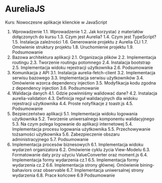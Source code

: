 # AureliaJS
Kurs: Nowoczesne aplikacje klienckie w JavaScript
1. Wprowadzenie
  1.1. Wprowadzenie 
  1.2. Jak korzystać z materiałów dołączonych do kursu
  1.3. Czym jest Aurelia?
  1.4. Czym jest TypeScript?
  1.5. Instalacja zależności
  1.6. Generowanie projektu z Aurelia CLI
  1.7. Omówienie struktury projektu
  1.8. Uruchomienie projektu
  1.9. Podsumowanie
2. Bazowa architektura aplikacji
  2.1. Organizacja plików
  2.2. Implementacja routingu
  2.3. Tworzenie routingu potomnego
  2.4. Instalacja bootstrap
  2.5. Implementacja widoku rejestracji użytkownika
  2.6. Podsumowanie
3. Komunikacja z API
  3.1. Instalacja aurelia-fetch-client
  3.2. Implementacja serwisu bazowego
  3.3. Implementacja serwisu użytkowników
  3.4. Omówienie wzorca dependency injection
  3.5. Modyfikacja kodu zgodna z dependency injection
  3.6. Podsumowanie
4. Walidacja danych
  4.1. Gdzie powinniśmy walidować dane?
  4.2. Instalacja aurelia-validation
  4.3. Definicja reguł walidacyjnych dla widoku rejestracji użytkownika
  4.4. Proste notyfikacje z toastr.js
  4.5. Podsumowanie
5. Bezpieczeństwo aplikacji
  5.1. Implementacja widoku logowania użytkownika
  5.2. Tworzenie uniwersalnego komponentu walidacyjnego
  5.3. Na czym polega logowanie do aplikacji internetowej
  5.4. Implementacja procesu logowania użytkownika
  5.5. Przechowywanie tożsamości użytkownika
  5.6. Zabezpieczenie obszaru administracyjnego
  5.7. Podsumowanie
6. Implementacja procesów biznesowych
  6.1. Implementacja widoku wydarzeń organizatora
  6.2. Omówienie cyklu życia View-Modelu
  6.3. Formatowanie daty przy użyciu ValueConverter oraz moment.js
  6.4. Implementacja formy wydarzenia cz.1
  6.5. Implementacja formy wydarzenia cz.2
  6.6. Implementacja strony głównej. Omówienie bining-bahaviors oraz observable
  6.7. Implementacja uniwersalnej strony wydarzenia
  6.8. Prace końcowe
  6.9 Podsumowanie
